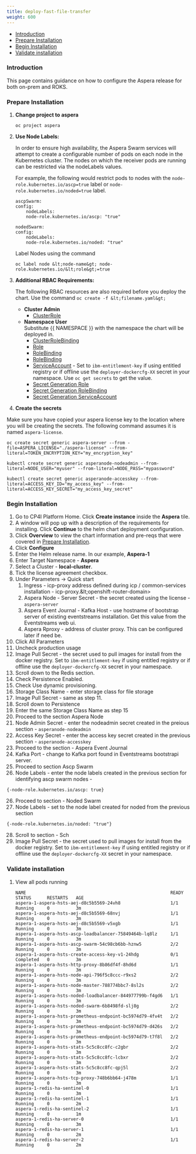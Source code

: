 ```yaml
---
title: deploy-fast-file-transfer
weight: 600
---
```


- [Introduction](#introduction)
- [Prepare Installation](#prepare-installation)
- [Begin Installation](#begin-installation)
- [Validate installation](#validate-installation)

### Introduction
This page contains guidance on how to configure the Aspera release for both on-prem and ROKS.

### Prepare Installation

1. **Change project to aspera**
   ```
   oc project aspera
   ```
2. **Use Node Labels:**  

    In order to ensure high availability, the Aspera Swarm services will attempt to create a configurable number of pods on each node in the Kubernetes cluster. The nodes on which the receiver pods are running can be restricted via the nodeLabels values.  
    
    For example, the following would restrict pods to nodes with the `node-role.kubernetes.io/ascp=true` label or `node-role.kubernetes.io/noded=true` label.

    ```
    ascpSwarm:
    config:
        nodeLabels:
        node-role.kubernetes.io/ascp: "true"

    nodedSwarm:
    config:
        nodeLabels:
        node-role.kubernetes.io/noded: "true"
    ```      
    
    Label Nodes using the command  

    ```
    oc label node &lt;node-name&gt; node-role.kubernetes.io/&lt;role&gt;=true
    ```

3. **Additional RBAC Requirements:**  

    The following RBAC resources are also required before you deploy the chart. Use the command `oc create -f &lt;filename.yaml&gt;`

    - **Cluster Admin**
      - [ClusterRole]({{site.github.url}}/assets/img/integration/aspera/files/cluster-admin-clusterrole.yaml)
    - **Namespace User**  
      Substitute {{ NAMESPACE }} with the namespace the chart will be deployed in.
      - [ClusterRoleBinding]({{site.github.url}}/assets/img/integration/aspera/files/namespace-user-clusterrole.yaml)
      - [Role]({{sit.github.url}}/assets/img/integration/aspera/files/namespace-user-role.yaml)
      - [RoleBinding]({{site.github.url}}/assets/img/integration/aspera/files/namespace-user-rolebinding.yaml)
      - [RoleBinding]({{site.github.url}}/assets/img/integration/aspera/files/hsts-prod-rolebinding.yaml)
      - [ServiceAccount]({{site.github.ur}}/assets/img/integration/aspera/files/apsera-sa-role.yaml) - Set to `ibm-entitlement-key` if using entitled registry or if offline use the `deployer-dockercfg-XX` secret in your namespace.  Use `oc get secrets` to get the value.
      - [Secret Generation Role]({{site.github.ur}}/assets/img/integration/aspera/files/secret-gen-role.yaml)
      - [Secret Generation RoleBinding]({{site.github.url}}/assets/img/integration/aspera/files/secret-gen-rolebinding.yaml)
      - [Secret Generation ServiceAccount]({{site.github.url}}/assets/img/integration/aspera/files/secret-gen-sa.yaml)  

4. **Create the secrets**

Make sure you have copied your aspera license key to the location where you will be creating the secrets.  The following command assumes it is named `aspera-license`.
   
   ```
   oc create secret generic aspera-server --from -file=ASPERA_LICENSE="./aspera-license" --from-literal=TOKEN_ENCRYPTION_KEY="my_encryption_key"

   kubectl create secret generic asperanode-nodeadmin --from-literal=NODE_USER="myuser" --from-literal=NODE_PASS="mypassword"
   
   kubectl create secret generic asperanode-accesskey --from-literal=ACCESS_KEY_ID="my_access_key" --from-literal=ACCESS_KEY_SECRET="my_access_key_secret"
   ```

### Begin Installation
1. Go to CP4I Platform Home. Click **Create instance** inside the **Aspera** tile.    
1. A window will pop up with a description of the requirements for installing. Click **Continue** to the helm chart deployment configuration.
2. Click **Overview** to view the chart information and pre-reqs that were covered in [Prepare Installation](#prepare-installation).
3. Click **Configure**
4. Enter the Helm release name. In our example, **Aspera-1**
5. Enter Target Namespace - **Aspera**
6. Select a Cluster - **local-cluster**.
7. Tick the license agreement checkbox.
8. Under Parameters -> Quick start
   1. Ingress - icp-proxy address defined during icp / common-services installation - icp-proxy.\&lt;openshift-router-domain&gt;  
   2. Aspera Node - Server Secret - the secret created using the license - `aspera-server`
   3. Aspera Event Journal - Kafka Host - use hostname of bootstrap server of existing eventstreams installation. Get this value from the Eventstreams web ui.  
   4. Aspera Rproxy - address of cluster proxy.  This can be configured later if need be.
9.  Click All Parameters
10. Uncheck production usage
11. Image Pull Secret - the secret used to pull images for install from the docker registry. Set to `ibm-entitlement-key` if using entitled registry or if offline use the `deployer-dockercfg-XX` secret in your namespace.
12. Scroll down to the Redis section.
13. Check Persistence Enabled.
14. Check Use dynamic provisioning.
15. Storage Class Name - enter storage class for file storage
16. Image Pull Secret - same as step 11.  
17. Scroll down to Persistence
18. Enter the same Storage Class Name as step 15
19. Proceed to the section Aspera Node
20. Node Admin Secret - enter the nodeadmin secret created in the preious section - `asperanode-nodeadmin`
21. Access Key Secret - enter the access key secret created in the previous section - `asperanode-accesskey`
22. Proceed to the section - Aspera Event Journal
23. Kafka Port - change to Kafka port found in Eventstreams bootstrapi server.  
24. Proceed to section Ascp Swarm
25. Node Labels - enter the node labels created in the previous section for identifying ascp swarm nodes -  
```
{-node-role.kubernetes.io/ascp: true}
```
26. Proceed to section - Noded Swarm
27. Node Labels - set to the node label created for noded from the previous section
```
{-node-role.kubernetes.io/noded: "true"}
```
28. Scroll to section - Sch
29. Image Pull Secret - the secret used to pull images for install from the docker registry. Set to `ibm-entitlement-key` if using entitled registry or if offline use the `deployer-dockercfg-XX` secret in your namespace.

### Validate installation    

1. View all pods running
    ```
    NAME                                                       READY     STATUS      RESTARTS   AGE
    aspera-1-aspera-hsts-aej-d8c5b5569-24vh8                   1/1       Running     0          3m
    aspera-1-aspera-hsts-aej-d8c5b5569-68nvj                   1/1       Running     0          3m
    aspera-1-aspera-hsts-aej-d8c5b5569-v5xgb                   1/1       Running     0          3m
    aspera-1-aspera-hsts-ascp-loadbalancer-75849464b-lq8lz     1/1       Running     0          3m
    aspera-1-aspera-hsts-ascp-swarm-54c98cb6bb-hznw5           2/2       Running     0          3m
    aspera-1-aspera-hsts-create-access-key-v1-24hdg            0/1       Completed   0          3m
    aspera-1-aspera-hsts-http-proxy-8b86df4f-8hd6d             1/1       Running     0          3m
    aspera-1-aspera-hsts-node-api-796f5c8ccc-r9xs2             2/2       Running     0          3m
    aspera-1-aspera-hsts-node-master-788774bbc7-8sl2s          2/2       Running     0          3m
    aspera-1-aspera-hsts-noded-loadbalancer-844977799b-f4gd6   1/1       Running     0          3m
    aspera-1-aspera-hsts-noded-swarm-6b8498fd-slj8g            2/2       Running     0          3m
    aspera-1-aspera-hsts-prometheus-endpoint-bc5974d79-4fv4t   2/2       Running     0          3m
    aspera-1-aspera-hsts-prometheus-endpoint-bc5974d79-d426s   2/2       Running     0          3m
    aspera-1-aspera-hsts-prometheus-endpoint-bc5974d79-t7f8l   2/2       Running     0          3m
    aspera-1-aspera-hsts-stats-5c5c8cc8fc-c2gbr                2/2       Running     0          3m
    aspera-1-aspera-hsts-stats-5c5c8cc8fc-lcbxr                2/2       Running     0          3m
    aspera-1-aspera-hsts-stats-5c5c8cc8fc-qpj5l                2/2       Running     0          3m
    aspera-1-aspera-hsts-tcp-proxy-748b6bb64-j478m             1/1       Running     0          3m
    aspera-1-redis-ha-sentinel-0                               1/1       Running     0          3m
    aspera-1-redis-ha-sentinel-1                               1/1       Running     0          2m
    aspera-1-redis-ha-sentinel-2                               1/1       Running     0          1m
    aspera-1-redis-ha-server-0                                 1/1       Running     0          3m
    aspera-1-redis-ha-server-1                                 1/1       Running     0          2m
    aspera-1-redis-ha-server-2                                 1/1       Running     0          2m
    ```



